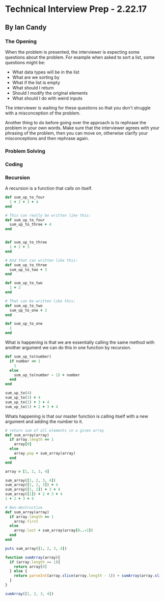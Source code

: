 # Technical Interview Prep - 2.22.17
## By Ian Candy

### The Opening

When the problem is presented, the interviewer is expecting some questions about the problem. For example when asked to sort a list, some questions might be:

- What data types will be in the list
- What are we sorting by
- What if the list is empty
- What should I return
- Should I modify the original elements
- What should I do with weird inputs

The interviewer is waiting for these questions so that you don't struggle with a misconception of the problem.

Another thing to do before going over the approach is to rephrase the problem in your own words. Make sure that the interviewer agrees with your phrasing of the problem, then you can move on, otherwise clarify your misconceptions and then rephrase again.

### Problem Solving

### Coding

### Recursion

A recursion is a function that calls on itself.

```ruby
def sum_up_to_four
  1 + 2 + 3 + 4
end

# This can really be written like this:
def sum_up_to_four
  sum_up_to_three + 4
end


def sum_up_to_three
  1 + 2 + 3
end

# And that can written like this:
def sum_up_to_three
  sum_up_to_two + 3
end

def sum_up_to_two
  1 + 2
end

# That can be written like this:
def sum_up_to_two
  sum_up_to_one + 2
end

def sum_up_to_one
  1
end
```

What is happening is that we are essentially calling the same method with another argument we can do this in one function by recursion.

```ruby
def sum_up_to(number)
  if number <= 1
    1
  else
    sum_up_to(number - 1) + number
  end
end

sum_up_to(4)
sum_up_to(3) + 4
sum_up_to(2) + 3 + 4
sum_up_to(1) + 2 + 3 + 4

```

Whats happening is that our master function is calling itself with a new argument and adding the number to it.

```ruby
# return sum of all elements in a given array
def sum_array(array)
  if array.length == 1
    array[0]
  else
    array.pop + sum_array(array)
  end
end

array = [1, 2, 3, 4]

sum_array([1, 2, 3, 4])
sum_array([1, 2, 3]) + 4
sum_array([1, 2]) + 3 + 4
sum_array([1]) + 2 + 3 + 4
1 + 2 + 3 + 4

# Non-destructive
def sum_array(array)
  if array.length == 1
    array.first
  else
    array.last + sum_array(array[0..-2])
  end
end

puts sum_array([1, 2, 3, 4])
```

```js
function sumArray(array){
  if (array.length == 1){
    return array[0]
  } else {
    return parseInt(array.slice(array.length - 1)) + sumArray(array.slice(0, array.length - 1))
  }
}

sumArray([1, 2, 3, 4])
```
